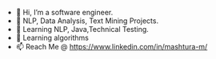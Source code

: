 - 👋 Hi, I’m a software engineer.
- 👀 NLP, Data Analysis, Text Mining Projects.
- 🌱 Learning NLP, Java,Technical Testing.
- 💞️ Learning algorithms
- 📫 Reach Me @ https://www.linkedin.com/in/mashtura-m/


